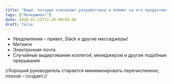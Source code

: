 ```yaml
---
title: "Вещи, которые отвлекают разработчика и влияют на его продуктивность"
tags: ["Менеджмент"]
date: 2020-01-22T12:20:09+03:00
draft: false
---
```


- Уведомления – привет, Slack и другие месседжеры!
- Митинги
- Электронная почта
- Случайные выдергивания коллегой, менеджером и другие подобные прерывания

//Хороший руководитель старается минимизировать перечисленное, плохой – создает.//
